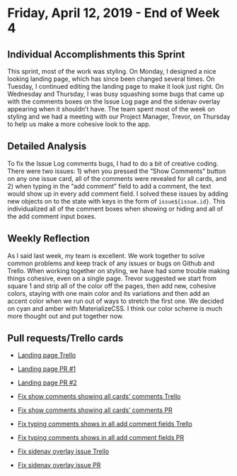# Friday, April 12, 2019 - End of Week 4

## Individual Accomplishments this Sprint

This sprint, most of the work was styling. On Monday, I designed a nice looking landing page, which has since been changed several times. On Tuesday, I continued editing the landing page to make it look just right. On Wednesday and Thursday, I was busy squashing some bugs that came up with the comments boxes on the Issue Log page and the sidenav overlay appearing when it shouldn’t have. The team spent most of the week on styling and we had a meeting with our Project Manager, Trevor, on Thursday to help us make a more cohesive look to the app.

## Detailed Analysis

To fix the Issue Log comments bugs, I had to do a bit of creative coding. There were two issues: 1) when you pressed the “Show Comments” button on any one issue card, all of the comments were revealed for all cards, and 2) when typing in the “add comment” field to add a comment, the text would show up in every add comment field. I solved these issues by adding new objects on to the state with keys in the form of `issue${issue.id}`. This individualized all of the comment boxes when showing or hiding and all of the add comment input boxes. 

## Weekly Reflection

As I said last week, my team is excellent. We work together to solve common problems and keep track of any issues or bugs on Github and Trello. When working together on styling, we have had some trouble making things cohesive, even on a single page. Trevor suggested we start from square 1 and strip all of the color off the pages, then add new, cohesive colors, staying with one main color and its variations and then add an accent color when we run out of ways to stretch the first one. We decided on cyan and amber with MaterializeCSS. I think our color scheme is much more thought out and put together now.

## Pull requests/Trello cards

- [Landing page Trello](https://trello.com/c/7MO5DE5R)
- [Landing page PR #1](https://github.com/classroom-angel/labs11_prop_mngmt-FE/pull/108)
- [Landing page PR #2](https://github.com/classroom-angel/labs11_prop_mngmt-FE/pull/143)

- [Fix show comments showing all cards’ comments Trello](https://trello.com/c/zL6HXck4)
- [Fix show comments showing all cards’ comments PR](https://github.com/classroom-angel/labs11_prop_mngmt-FE/pull/134)

- [Fix typing comments shows in all add comment fields Trello](https://trello.com/c/2oAq1f7o)
- [Fix typing comments shows in all add comment fields PR](https://github.com/classroom-angel/labs11_prop_mngmt-FE/pull/135)

- [Fix sidenav overlay issue Trello](https://trello.com/c/9rxn2EBn)
- [Fix sidenav overlay issue PR](https://github.com/classroom-angel/labs11_prop_mngmt-FE/pull/150)

